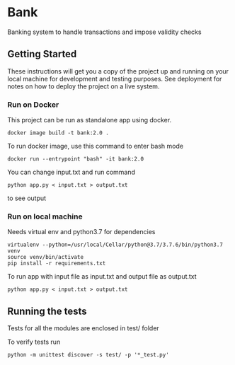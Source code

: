 # Bank

Banking system to handle transactions and impose validity checks

## Getting Started

These instructions will get you a copy of the project up and running on your local machine for development and testing purposes. See deployment for notes on how to deploy the project on a live system.

### Run on Docker

This project can be run as standalone app using docker.

```
docker image build -t bank:2.0 .

```
To run docker image, use this command to enter bash mode
```
docker run --entrypoint "bash" -it bank:2.0

```
You can change input.txt and run command
```
python app.py < input.txt > output.txt

```
to see output

### Run on local machine

Needs virtual env and python3.7 for dependencies

```
virtualenv --python=/usr/local/Cellar/python@3.7/3.7.6/bin/python3.7 venv
source venv/bin/activate
pip install -r requirements.txt

```
To run app with input file as input.txt and output file as output.txt
```
python app.py < input.txt > output.txt

```
## Running the tests

Tests for all the modules are enclosed in test/ folder


To verify tests run
```
python -m unittest discover -s test/ -p '*_test.py'
```